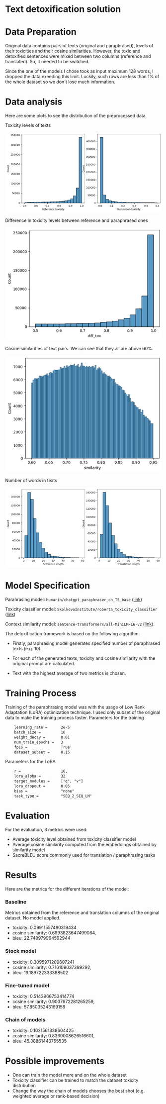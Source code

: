 # Text detoxification solution

# Data Preparation
Original data contains pairs of texts (original and paraphrased), levels of their toxicities and their cosine similarities. However, the toxic and detoxified sentences were mixed between two columns (reference and translated). So, it needed to be switched. 

Since the one of the models I chose took as input maximum 128 words, I dropped the data exeeding this limit. Luckily, such rows are less than 1% of the whole dataset so we don`t lose much information.
# Data analysis
Here are some plots to see the distribution of the preprocessed data.

Toxicity levels of texts

![](./figures/tox_levels.png)

Difference in toxicity levels between reference and paraphrased ones

![](./figures/tox_diff.png)

Cosine similarities of text pairs. We can see that they all are above 60%.

![](./figures/sim.png)

Number of words in texts

![](./figures/lens.png)
# Model Specification
Parahrasing model: ```humarin/chatgpt_paraphraser_on_T5_base``` ([link](https://huggingface.co/humarin/chatgpt_paraphraser_on_T5_base?text=When+should+I+go+to+the+doctor%3F))

Toxicity classifier model: ```SkolkovoInstitute/roberta_toxicity_classifier``` ([link](https://huggingface.co/s-nlp/roberta_toxicity_classifier?text=Some+weights+of+the+model+checkpoint+at++fuck))

Context similarity model: ```sentence-transformers/all-MiniLM-L6-v2``` ([link](https://huggingface.co/sentence-transformers/all-MiniLM-L6-v2)).

The detoxification framework is based on the following algorithm:

* Firstly, paraphrasing model generates specified number of paraphrased texts (e.g. 10).

* For each of the generated texts, toxicity and cosine similarity with the original prompt are calculated.

* Text with the highest average of two metrics is chosen.


# Training Process
Training of the paraphrasing model was with the usage of Low Rank Adaptation (LoRA) optimization technique. I used only subset of the original data to make the training process faster.
Parameters for the training
```
    learning_rate =      2e-5
    batch_size =         16
    weight_decay =       0.01
    num_train_epochs =   3
    fp16 =               True
    dataset_subset =     0.15
```
Parameters for the LoRA
```
    r =                  16,
    lora_alpha =         32
    target_modules =     ["q", "v"]
    lora_dropout =       0.05
    bias =               "none"
    task_type =          "SEQ_2_SEQ_LM"
```
# Evaluation
For the evaluation, 3 metrics were used:
* Average toxicity level obtained from toxicity classifier model
* Average cosine similarity computed from the embeddings obtained by similarity model
* SacreBLEU score commonly used for translation / paraphrasing tasks

# Results

Here are the metrics for the different iterations of the model:

### Baseline
Metrics obtained from the reference and translation columns of the original dataset. No model applied.

* toxicity: 0.09911557480319434
* cosine similarity: 0.6993823647499084, 
* bleu: 22.748979964592944

### Stock model

* toxicity: 0.3095971209607241
* cosine similarity: 0.716109037399292, 
* bleu: 19.189722333388502

### Fine-tuned model

* toxicity: 0.5143966753414774
* cosine similarity: 0.9037672281265259, 
* bleu: 57.85035243169158

### Chain of models

* toxicity: 0.1021561338604425
* cosine similarity: 0.8369008626516601, 
* bleu: 45.38861440755535

# Possible improvements
* One can train the model more and on the whole dataset
* Toxicity classifier can be trained to match the dataset toxicity distribution
* Change the way the chain of models chooses the best shot (e.g. weighted average or rank-based decision)